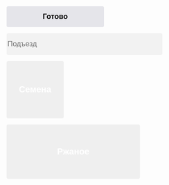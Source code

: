 
<html>
<head>
<meta charset="UTF-8">
<title>Документ без названия</title>
</head>
	<p>
<button style="background: #E5E5EA; width: 225px; height: 48px; border-radius: 4px; border: none; font: SF Pro; font-size: 17px; font-weight: 600; ">Готово</button>
		</p>
	<p>
		<input style="background: #F2F2F2; width: 360px; height: 50px; border-radius: 4px; border: none;font: SF Pro; font-size: 17px; color: #939393; font-weight: 400;" placeholder="Подъезд"  type="text" required>
		</p>
	<p>
<button style="background-image: url(https://i.imgur.com/JeT5Fto.jpg); width: 131.61px; height: 131.61px; border-radius: 4px; border: none; font: SF Pro; font-size: 20px; color: #FFFFFF; font-weight: 600; ">Семена</button>
</p>
<p>
<button style="background-image: url(https://i.imgur.com/FylkinR.jpg); width: 308px; height: 125px; border-radius: 4px; border: none; font: SF Pro; font-size: 20px; color: #FFFFFF; font-weight: 600; ">Ржаное</button>
</p>	
<body>
</body>
</html>
